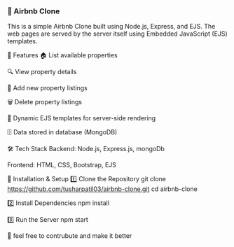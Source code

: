 ### 🏡 Airbnb Clone
This is a simple Airbnb Clone built using Node.js, Express, and EJS. The web pages are served by the server itself using Embedded JavaScript (EJS) templates.

📌 Features
🏠 List available properties

🔍 View property details

📝 Add new property listings

🗑️ Delete property listings

📄 Dynamic EJS templates for server-side rendering

🗄️ Data stored in database (MongoDB)

🛠 Tech Stack
Backend: Node.js, Express.js, mongoDb

Frontend: HTML, CSS, Bootstrap, EJS


🚀 Installation & Setup
1️⃣ Clone the Repository
git clone https://github.com/tusharpatil03/airbnb-clone.git
cd airbnb-clone

2️⃣ Install Dependencies
npm install

3️⃣ Run the Server
npm start

🚀 feel free to contrubute and make it better
